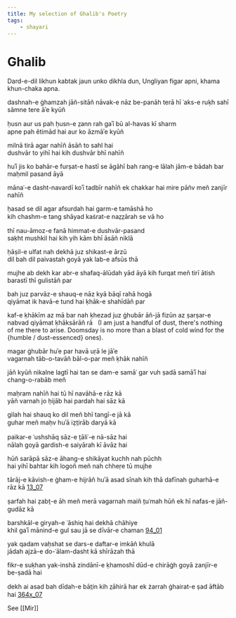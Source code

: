 ```yaml
---
title: My selection of Ghalib's Poetry
tags:
    - shayari
---
```


# Ghalib

Dard-e-dil likhun kabtak jaun unko dikhla dun,
Ungliyan figar apni, khama khun-chaka apna.

dashnah-e ġhamzah jāñ-sitāñ nāvak-e nāz be-panāh
terā hī ʿaks-e ruḳh sahī sāmne tere āʾe kyūñ

ḥusn aur us pah ḥusn-e z̤ann rah gaʾī bū al-havas kī sharm  
apne pah ětimād hai aur ko āzmāʾe kyūñ

milnā tirā agar nahīñ āsāñ to sahl hai  
dushvār to yihī hai kih dushvār bhī nahīñ

huʾī jis ko bahār-e furṣat-e hastī se āgāhī
bah rang-e lālah jām-e bādah bar maḥmil pasand āyā

mānaʿ-e dasht-navardī koʾī tadbīr nahīñ
ek chakkar hai mire pāñv meñ zanjīr nahīñ

ḥasad se dil agar afsurdah hai garm-e tamāshā ho  
kih chashm-e tang shāyad kaṡrat-e naz̤z̤ārah se vā ho

thī nau-āmoz-e fanā himmat-e dushvār-pasand  
saḳht mushkil hai kih yih kām bhī āsāñ niklā

ḥāṣil-e ulfat nah dekhā juz shikast-e ārzū  
dil bah dil paivastah goyā yak lab-e afsūs thā

mujhe ab dekh kar abr-e shafaq-ālūdah yād āyā
kih furqat meñ tirī ātish barastī thī gulistāñ par

bah juz parvāz-e shauq-e nāz kyā bāqī rahā hogā  
qiyāmat ik havā-e tund hai ḳhāk-e shahīdāñ par

kaf-e ḳhākīm az mā bar nah ḳhezad juz ġhubār āñ-jā
fizūn az ṣarṣar-e nabvad qiyāmat ḳhāksārāñ rā  
(I am just a handful of dust, there's nothing of me there to arise. 
    Doomsday is no more than a blast of cold wind for the {humble / dust-essenced} ones).

magar ġhubār huʾe par havā uṛā le jāʾe  
vagarnah tāb-o-tavāñ bāl-o-par meñ ḳhāk nahīñ

jāñ kyūñ nikalne lagtī hai tan se dam-e samāʿ
gar vuh ṣadā samāʾī hai chang-o-rabāb meñ

maḥram nahīñ hai tū hī navāhā-e rāz kā  
yāñ varnah jo ḥijāb hai pardah hai sāz kā

gilah hai shauq ko dil meñ bhī tangī-e jā kā  
guhar meñ maḥv huʾā iẓt̤irāb daryā kā

paikar-e ʿushshāq sāz-e t̤āliʿ-e nā-sāz hai  
nālah goyā gardish-e saiyārah kī āvāz hai

hūñ sarāpā sāz-e āhang-e shikāyat kuchh nah pūchh  
hai yihī bahtar kih logoñ meñ nah chheṛe tū mujhe

tārāj-e kāvish-e ġham-e hijrāñ huʾā asad
sīnah kih thā dafīnah guharhā-e rāz kā [13_07](https://franpritchett.com/00ghalib/013/13_07.html)

ṣarfah hai ẓabt̤-e āh meñ merā vagarnah maiñ
t̤uʿmah hūñ ek hī nafas-e jāñ-gudāz kā

barshkāl-e giryah-e ʿāshiq hai dekhā chāhiye  
khil gaʾī mānind-e gul sau jā se dīvār-e chaman [94_01](https://franpritchett.com/00ghalib/094/94_01.html#fwp)

yak qadam vaḥshat se dars-e daftar-e imkāñ khulā  
jādah ajzā-e do-ʿālam-dasht kā shīrāzah thā

fikr-e suḳhan yak-inshā zindānī-e ḳhamoshī
dūd-e chirāġh goyā zanjīr-e be-ṣadā hai

dekh ai asad bah dīdah-e bāt̤in kih z̤āhirā
har ek żarrah ġhairat-e ṣad āftāb hai [364x_07](https://franpritchett.com/00ghalib/xxunpub_hai/364x/364x_07.html)

See [[Mir]]
